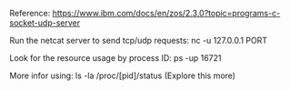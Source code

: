 Reference: https://www.ibm.com/docs/en/zos/2.3.0?topic=programs-c-socket-udp-server

Run the netcat server to send tcp/udp requests: nc -u 127.0.0.1 PORT



Look for the resource usage by process ID:
ps -up 16721

More infor using: 
ls -la /proc/[pid]/status (Explore this more)